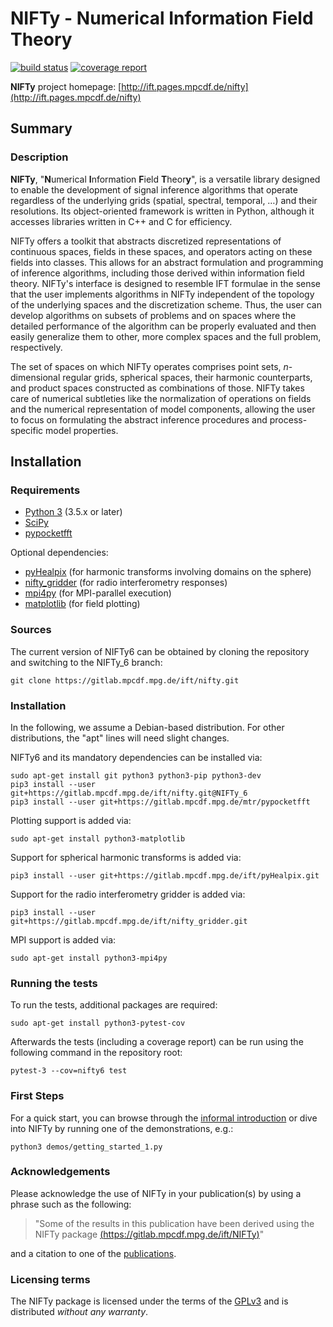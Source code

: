 NIFTy - Numerical Information Field Theory
==========================================
[![build status](https://gitlab.mpcdf.mpg.de/ift/NIFTy/badges/NIFTy_6/build.svg)](https://gitlab.mpcdf.mpg.de/ift/NIFTy/commits/NIFTy_6)
[![coverage report](https://gitlab.mpcdf.mpg.de/ift/NIFTy/badges/NIFTy_6/coverage.svg)](https://gitlab.mpcdf.mpg.de/ift/NIFTy/commits/NIFTy_6)

**NIFTy** project homepage:
[http://ift.pages.mpcdf.de/nifty](http://ift.pages.mpcdf.de/nifty)

Summary
-------

### Description

**NIFTy**, "**N**umerical **I**nformation **F**ield **T**heor<strong>y</strong>", is
a versatile library designed to enable the development of signal
inference algorithms that operate regardless of the underlying grids
(spatial, spectral, temporal, …) and their resolutions.
Its object-oriented framework is written in Python, although it accesses
libraries written in C++ and C for efficiency.

NIFTy offers a toolkit that abstracts discretized representations of
continuous spaces, fields in these spaces, and operators acting on
these fields into classes.
This allows for an abstract formulation and programming of inference
algorithms, including those derived within information field theory.
NIFTy's interface is designed to resemble IFT formulae in the sense
that the user implements algorithms in NIFTy independent of the topology
of the underlying spaces and the discretization scheme.
Thus, the user can develop algorithms on subsets of problems and on
spaces where the detailed performance of the algorithm can be properly
evaluated and then easily generalize them to other, more complex spaces
and the full problem, respectively.

The set of spaces on which NIFTy operates comprises point sets,
*n*-dimensional regular grids, spherical spaces, their harmonic
counterparts, and product spaces constructed as combinations of those.
NIFTy takes care of numerical subtleties like the normalization of
operations on fields and the numerical representation of model
components, allowing the user to focus on formulating the abstract
inference procedures and process-specific model properties.


Installation
------------

### Requirements

- [Python 3](https://www.python.org/) (3.5.x or later)
- [SciPy](https://www.scipy.org/)
- [pypocketfft](https://gitlab.mpcdf.mpg.de/mtr/pypocketfft)

Optional dependencies:
- [pyHealpix](https://gitlab.mpcdf.mpg.de/ift/pyHealpix) (for harmonic
    transforms involving domains on the sphere)
- [nifty_gridder](https://gitlab.mpcdf.mpg.de/ift/nifty_gridder) (for radio
    interferometry responses)
- [mpi4py](https://mpi4py.scipy.org) (for MPI-parallel execution)
- [matplotlib](https://matplotlib.org/) (for field plotting)

### Sources

The current version of NIFTy6 can be obtained by cloning the repository and
switching to the NIFTy_6 branch:

    git clone https://gitlab.mpcdf.mpg.de/ift/nifty.git

### Installation

In the following, we assume a Debian-based distribution. For other
distributions, the "apt" lines will need slight changes.

NIFTy6 and its mandatory dependencies can be installed via:

    sudo apt-get install git python3 python3-pip python3-dev
    pip3 install --user git+https://gitlab.mpcdf.mpg.de/ift/nifty.git@NIFTy_6
    pip3 install --user git+https://gitlab.mpcdf.mpg.de/mtr/pypocketfft

Plotting support is added via:

    sudo apt-get install python3-matplotlib

Support for spherical harmonic transforms is added via:

    pip3 install --user git+https://gitlab.mpcdf.mpg.de/ift/pyHealpix.git

Support for the radio interferometry gridder is added via:

    pip3 install --user git+https://gitlab.mpcdf.mpg.de/ift/nifty_gridder.git

MPI support is added via:

    sudo apt-get install python3-mpi4py

### Running the tests

To run the tests, additional packages are required:

    sudo apt-get install python3-pytest-cov

Afterwards the tests (including a coverage report) can be run using the
following command in the repository root:

    pytest-3 --cov=nifty6 test


### First Steps

For a quick start, you can browse through the [informal
introduction](http://ift.pages.mpcdf.de/nifty/code.html) or
dive into NIFTy by running one of the demonstrations, e.g.:

    python3 demos/getting_started_1.py


### Acknowledgements

Please acknowledge the use of NIFTy in your publication(s) by using a
phrase such as the following:

> "Some of the results in this publication have been derived using the
> NIFTy package [(https://gitlab.mpcdf.mpg.de/ift/NIFTy)](https://gitlab.mpcdf.mpg.de/ift/NIFTy)"

and a citation to one of the [publications](http://ift.pages.mpcdf.de/nifty/citations.html).


### Licensing terms

The NIFTy package is licensed under the terms of the
[GPLv3](https://www.gnu.org/licenses/gpl.html) and is distributed
*without any warranty*.

